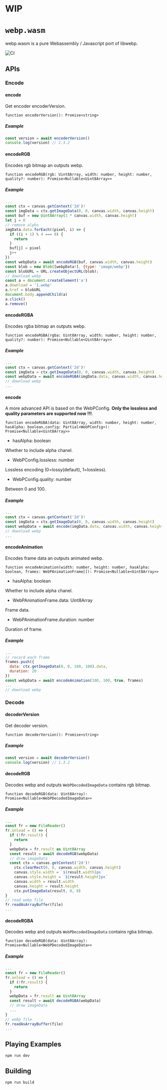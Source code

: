 # WIP

# `webp.wasm`

webp.wasm is a pure Webassembly / Javascript port of libwebp.

![CI](https://github.com/nieyuyao/webp-wasm/workflows/CI/badge.svg)

## APIs

### Encode

#### encode

Get encoder encoderVersion.

`function encoderVersion(): Promise<string>`

##### Example

```javascript
const version = await encoderVersion()
console.log(version) // 1.3.2
```

#### encodeRGB

Encodes rgb bitmap an outputs webp.

`function encodeRGB(rgb: Uint8Array, width: number, height: number, quality?: number): Promise<Nullable<Uint8Array>>`

##### Example

```javascript
...
const ctx = canvas.getContext('2d')!
const imgData = ctx.getImageData(0, 0, canvas.width, canvas.height)
const buf = new Uint8Array(3 * canvas.width, canvas.height) 
let j = 0
// remove alpha
imgData.data.forEach((pixel, i) => {
  if ((i + 1) % 4 === 0) {
    return
  }
  buf[j] = pixel
  j++
})
const webpData = await encodeRGB(buf, canvas.width, canvas.height)
const blob = new Blob([webpData!], {type: 'image/webp'})
const blobURL = URL.createObjectURL(blob);
// download webp
const a = document.createElement('a')
a.download = '1.webp'
a.href = blobURL
document.body.appendChild(a)
a.click()
a.remove()
```

#### encodeRGBA

Encodes rgba bitmap an outputs webp.

`function encodeRGBA(rgba: Uint8Array, width: number, height: number, quality?: number): Promise<Nullable<Uint8Array>>`

##### Example

```javascript
...
const ctx = canvas.getContext('2d')!
const imgData = ctx.getImageData(0, 0, canvas.width, canvas.height)
const webpData = await encodeRGBA(imgData.data, canvas.width, canvas.height)
// download webp
...
```

#### encode

A more advanced API is based on the WebPConfig. <b>Only the lossless and quality parameters are supported now !!!</b>.

`function encodeRGBA(data: Uint8Array, width: number, height: number, hasAlpha: boolean,config: Partial<WebPConfig>): Promise<Nullable<Uint8Array>>`

- hasAlpha: boolean

Whether to include alpha chanel.

- WebPConfig.lossless: number

Lossless encoding (0=lossy(default), 1=lossless).

- WebPConfig.quality: number

Between 0 and 100.

##### Example

```javascript
...
const ctx = canvas.getContext('2d')!
const imgData = ctx.getImageData(0, 0, canvas.width, canvas.height)
const webpData = await encode(imgData.data, canvas.width, canvas.height, true, { lossless: 0 })
// download webp
...
```

#### encodeAnimation

Encodes frame data an outputs animated webp.

`function encodeAnimation(width: number, height: number, hasAlpha: boolean, frames: WebPAnimationFrame[]): Promise<Nullable<Uint8Array>>`

- hasAlpha: boolean

Whether to include alpha chanel.

- WebPAnimationFrame.data: Uint8Array

Frame data.

- WebPAnimationFrame.duration: number

Duration of frame.

##### Example

```javascript
...
// record each frame
frames.push({
  data: ctx.getImageData(0, 0, 100, 100).data,
  duration: 20
})
const webpData = await encodeAnimation(100, 100, true, frames)
...
// download webp
```

### Decode

#### decoderVersion

Get decoder version.

`function decoderVersion(): Promise<string>`

##### Example

```javascript
const version = await decoderVersion()
console.log(version) // 1.3.2
```

#### decodeRGB

Decodes webp and outputs `WebPDecodedImageData` contains rgb bitmap.

`function decodeRGB(data: Uint8Array): Promise<Nullable<WebPDecodedImageData>>`

##### Example

```javascript
...
const fr = new FileReader()
fr.onload = () => {
  if (!fr.result) {
    return
  }
  webpData = fr.result as Uint8Array
  const result = await decodeRGB(webpData)
  // draw imageData
  const ctx = canvas.getContext('2d')!
	ctx.clearRect(0, 0, canvas.width, canvas.height)
	canvas.style.width = `${result.width}px`
	canvas.style.height = `${result.height}px`
	canvas.width = result.width
	canvas.height = result.height
	ctx.putImageData(result, 0, 0)
}
// read webp file
fr.readAsArrayBuffer(file)
...
```

#### decodeRGBA

Decodes webp and outputs `WebPDecodedImageData` contains rgba bitmap.

`function decodeRGB(data: Uint8Array): Promise<Nullable<WebPDecodedImageData>>`

##### Example

```javascript
...
const fr = new FileReader()
fr.onload = () => {
  if (!fr.result) {
    return
  }
  webpData = fr.result as Uint8Array
  const result = await decodeRGBA(webpData)
  // draw imageData
  ...
}
// webp file
fr.readAsArrayBuffer(file)
...
```

## Playing Examples

```shell
npm run dev
```

## Building

```shell
npm run build
```